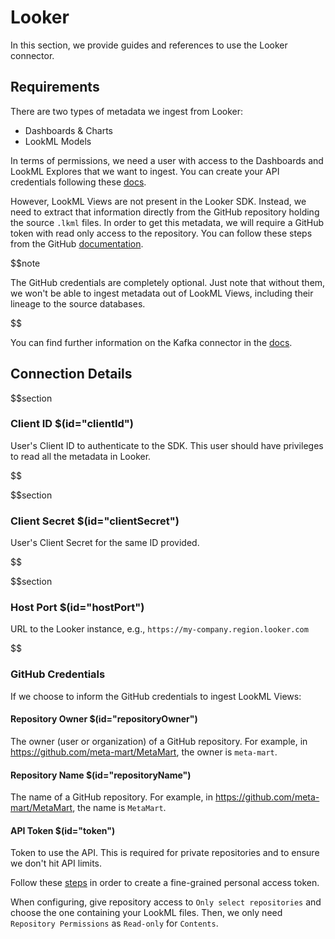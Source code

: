 # Looker

In this section, we provide guides and references to use the Looker connector.

## Requirements

There are two types of metadata we ingest from Looker:
- Dashboards & Charts
- LookML Models

In terms of permissions, we need a user with access to the Dashboards and LookML Explores that we want to ingest. You can create your API credentials following these [docs](https://cloud.google.com/looker/docs/api-auth).

However, LookML Views are not present in the Looker SDK. Instead, we need to extract that information directly from the GitHub repository holding the source `.lkml` files. In order to get this metadata, we will require a GitHub token with read only access to the repository. You can follow these steps from the GitHub [documentation](https://docs.github.com/en/enterprise-server@3.4/authentication/keeping-your-account-and-data-secure/creating-a-personal-access-token).

$$note

The GitHub credentials are completely optional. Just note that without them, we won't be able to ingest metadata out of LookML Views, including their lineage to the source databases.

$$

You can find further information on the Kafka connector in the [docs](https://docs.meta-mart.org/connectors/dashboard/looker).

## Connection Details

$$section
### Client ID $(id="clientId")

User's Client ID to authenticate to the SDK. This user should have privileges to read all the metadata in Looker.

$$

$$section
### Client Secret $(id="clientSecret")

User's Client Secret for the same ID provided.

$$

$$section
### Host Port $(id="hostPort")

URL to the Looker instance, e.g., `https://my-company.region.looker.com`

$$

### GitHub Credentials

If we choose to inform the GitHub credentials to ingest LookML Views:

#### Repository Owner $(id="repositoryOwner")

The owner (user or organization) of a GitHub repository. For example, in https://github.com/meta-mart/MetaMart, the owner is `meta-mart`.

#### Repository Name $(id="repositoryName")

The name of a GitHub repository. For example, in https://github.com/meta-mart/MetaMart, the name is `MetaMart`.

#### API Token $(id="token")

Token to use the API. This is required for private repositories and to ensure we don't hit API limits.

Follow these [steps](https://docs.github.com/en/authentication/keeping-your-account-and-data-secure/creating-a-personal-access-token#creating-a-fine-grained-personal-access-token) in order to create a fine-grained personal access token.

When configuring, give repository access to `Only select repositories` and choose the one containing your LookML files. Then, we only need `Repository Permissions` as `Read-only` for `Contents`.
